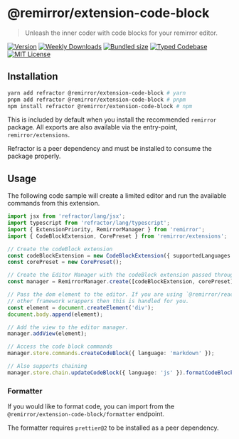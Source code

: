# @remirror/extension-code-block

> Unleash the inner coder with code blocks for your remirror editor.

[![Version][version]][npm] [![Weekly Downloads][downloads-badge]][npm] [![Bundled size][size-badge]][size] [![Typed Codebase][typescript]](#) [![MIT License][license]](#)

[version]: https://flat.badgen.net/npm/v/@remirror/extension-code-block
[npm]: https://npmjs.com/package/@remirror/extension-code-block
[license]: https://flat.badgen.net/badge/license/MIT/purple
[size]: https://bundlephobia.com/result?p=@remirror/extension-code-block
[size-badge]: https://flat.badgen.net/bundlephobia/minzip/@remirror/extension-code-block
[typescript]: https://flat.badgen.net/badge/icon/TypeScript?icon=typescript&label
[downloads-badge]: https://badgen.net/npm/dw/@remirror/extension-code-block/red?icon=npm

## Installation

```bash
yarn add refractor @remirror/extension-code-block # yarn
pnpm add refractor @remirror/extension-code-block # pnpm
npm install refractor @remirror/extension-code-block # npm
```

This is included by default when you install the recommended `remirror` package. All exports are also available via the entry-point, `remirror/extensions`.

Refractor is a peer dependency and must be installed to consume the package properly.

## Usage

The following code sample will create a limited editor and run the available commands from this extension.

```ts
import jsx from 'refractor/lang/jsx';
import typescript from 'refractor/lang/typescript';
import { ExtensionPriority, RemirrorManager } from 'remirror';
import { CodeBlockExtension, CorePreset } from 'remirror/extensions';

// Create the codeBlock extension
const codeBlockExtension = new CodeBlockExtension({ supportedLanguages: [typescript, jsx] });
const corePreset = new CorePreset();

// Create the Editor Manager with the codeBlock extension passed through.
const manager = RemirrorManager.create([codeBlockExtension, corePreset]);

// Pass the dom element to the editor. If you are using `@remirror/react` or
// other framework wrappers then this is handled for you.
const element = document.createElement('div');
document.body.append(element);

// Add the view to the editor manager.
manager.addView(element);

// Access the code block commands
manager.store.commands.createCodeBlock({ language: 'markdown' });

// Also supports chaining
manager.store.chain.updateCodeBlock({ language: 'js' }).formatCodeBlock().run();
```

### Formatter

If you would like to format code, you can import from the `@remirror/extension-code-block/formatter` endpoint.

The formatter requires `prettier@2` to be installed as a peer dependency.
